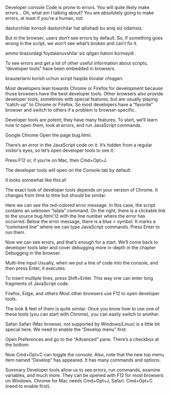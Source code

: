 Developer console
Code is prone to errors. You will quite likely make errors… Oh, what am I talking about? You are absolutely going to make errors, at least if you’re a human, not

dasturchilar konsoli dasturchilar hat qilishadi bu aniq  siz odamsiz.

But in the browser, users don’t see errors by default. So, if something goes wrong in the script, we won’t see what’s broken and can’t fix it.

ammo brazurdagi foydalanuvshilar siz qilgan hatoni kormaydi .

To see errors and get a lot of other useful information about scripts, “developer tools” have been embedded in browsers.

brauzerlarni korish uchun script haqida ilovalar chiqgan.

Most developers lean towards Chrome or Firefox for development because those browsers have the best developer tools. Other browsers also provide developer tools, sometimes with special features, but are usually playing “catch-up” to Chrome or Firefox. So most developers have a “favorite” browser and switch to others if a problem is browser-specific.



Developer tools are potent; they have many features. To start, we’ll learn how to open them, look at errors, and run JavaScript commands.

Google Chrome
Open the page bug.html.

There’s an error in the JavaScript code on it. It’s hidden from a regular visitor’s eyes, so let’s open developer tools to see it.

Press F12 or, if you’re on Mac, then Cmd+Opt+J.

The developer tools will open on the Console tab by default.

It looks somewhat like this:af


The exact look of developer tools depends on your version of Chrome. It changes from time to time but should be similar.

Here we can see the red-colored error message. In this case, the script contains an unknown “lalala” command.
On the right, there is a clickable link to the source bug.html:12 with the line number where the error has occurred.
Below the error message, there is a blue > symbol. It marks a “command line” where we can type JavaScript commands. Press Enter to run them.

Now we can see errors, and that’s enough for a start. We’ll come back to developer tools later and cover debugging more in-depth in the chapter Debugging in the browser.

Multi-line input
Usually, when we put a line of code into the console, and then press Enter, it executes.

To insert multiple lines, press Shift+Enter. This way one can enter long fragments of JavaScript code.

Firefox, Edge, and others
Most other browsers use F12 to open developer tools.

The look & feel of them is quite similar. Once you know how to use one of these tools (you can start with Chrome), you can easily switch to another.

Safari
Safari (Mac browser, not supported by Windows/Linux) is a little bit special here. We need to enable the “Develop menu” first.

Open Preferences and go to the “Advanced” pane. There’s a checkbox at the bottom:



Now Cmd+Opt+C can toggle the console. Also, note that the new top menu item named “Develop” has appeared. It has many commands and options.

Summary
Developer tools allow us to see errors, run commands, examine variables, and much more.
They can be opened with F12 for most browsers on Windows. Chrome for Mac needs Cmd+Opt+J, Safari: Cmd+Opt+C (need to enable first).